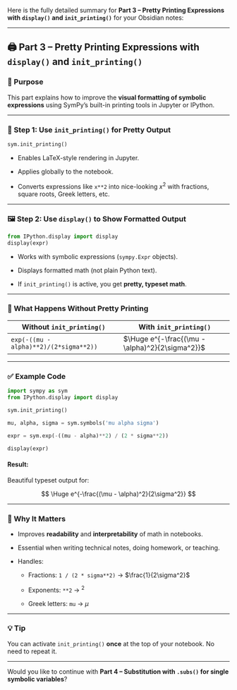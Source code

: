 Here is the fully detailed summary for **Part 3 – Pretty Printing Expressions with `display()` and `init_printing()`** for your Obsidian notes:

---

## 🖨️ Part 3 – Pretty Printing Expressions with `display()` and `init_printing()`

### 📌 Purpose

This part explains how to improve the **visual formatting of symbolic expressions** using SymPy’s built-in printing tools in Jupyter or IPython.

---

### 🧾 Step 1: Use `init_printing()` for Pretty Output

```python
sym.init_printing()
```

- Enables LaTeX-style rendering in Jupyter.
    
- Applies globally to the notebook.
    
- Converts expressions like `x**2` into nice-looking $x^2$ with fractions, square roots, Greek letters, etc.
    

---

### 🖼 Step 2: Use `display()` to Show Formatted Output

```python
from IPython.display import display
display(expr)
```

- Works with symbolic expressions (`sympy.Expr` objects).
    
- Displays formatted math (not plain Python text).
    
- If `init_printing()` is active, you get **pretty, typeset math**.
    

---

### 📌 What Happens Without Pretty Printing

| Without `init_printing()`              | With `init_printing()`                          |
| -------------------------------------- | ----------------------------------------------- |
| `exp(-((mu - alpha)**2)/(2*sigma**2))` | $\Huge e^{-\frac{(\mu - \alpha)^2}{2\sigma^2}}$ |

---

### ✅ Example Code

```python
import sympy as sym
from IPython.display import display

sym.init_printing()

mu, alpha, sigma = sym.symbols('mu alpha sigma')

expr = sym.exp(-((mu - alpha)**2) / (2 * sigma**2))

display(expr)
```

#### Result:

Beautiful typeset output for:

$$
\Huge e^{-\frac{(\mu - \alpha)^2}{2\sigma^2}}
$$


---

### 🧠 Why It Matters

- Improves **readability** and **interpretability** of math in notebooks.
    
- Essential when writing technical notes, doing homework, or teaching.
    
- Handles:
    
    - Fractions: `1 / (2 * sigma**2)` → $\frac{1}{2\sigma^2}$
        
    - Exponents: `**2` → $^2$
        
    - Greek letters: `mu` → $\mu$
        

---

### 💡 Tip

You can activate `init_printing()` **once** at the top of your notebook. No need to repeat it.

---

Would you like to continue with **Part 4 – Substitution with `.subs()` for single symbolic variables**?